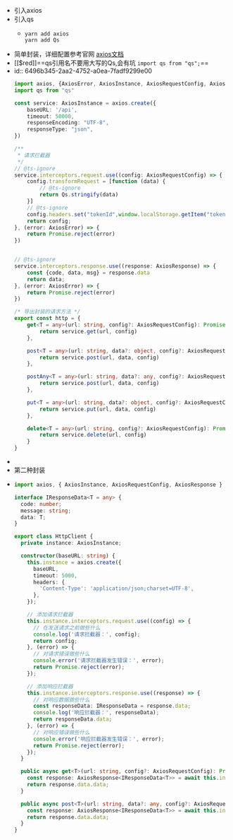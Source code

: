 - 引入axios
- 引入qs
	- ```
	  yarn add axios	
	  yarn add Qs
	  ```
- 简单封装，详细配置参考官网 [axios文档](https://axios-http.com/zh/docs/intro)
- [[$red]]==qs引用名不要用大写的Qs,会有坑 `import qs from "qs";`==
- id:: 6496b345-2aa2-4752-a0ea-7fadf9299e00
  ``` typescript
  import axios, {AxiosError, AxiosInstance, AxiosRequestConfig, AxiosResponse} from "axios";
  import qs from "qs"
  
  const service: AxiosInstance = axios.create({
      baseURL: '/api',
      timeout: 50000,
      responseEncoding: "UTF-8",
      responseType: "json",
  })
  
  /**
   * 请求拦截器
   */
  // @ts-ignore
  service.interceptors.request.use((config: AxiosRequestConfig) => {
      config.transformRequest = [function (data) {
          // @ts-ignore
          return Qs.stringify(data)
      }]
      // @ts-ignore
      config.headers.set("tokenId",window.localStorage.getItem("tokenId"))
      return config;
  }, (error: AxiosError) => {
      return Promise.reject(error)
  })
  
  
  // @ts-ignore
  service.interceptors.response.use((response: AxiosResponse) => {
      const {code, data, msg} = response.data
      return data;
  }, (error: AxiosError) => {
      return Promise.reject(error)
  })
  
  /* 导出封装的请求方法 */
  export const http = {
      get<T = any>(url: string, config?: AxiosRequestConfig): Promise<T> {
          return service.get(url, config)
      },
  
      post<T = any>(url: string, data?: object, config?: AxiosRequestConfig): Promise<T> {
          return service.post(url, data, config)
      },
  
      postAny<T = any>(url: string, data?: any, config?: AxiosRequestConfig): Promise<T> {
          return service.post(url, data, config)
      },
  
      put<T = any>(url: string, data?: object, config?: AxiosRequestConfig): Promise<T> {
          return service.put(url, data, config)
      },
  
      delete<T = any>(url: string, config?: AxiosRequestConfig): Promise<T> {
          return service.delete(url, config)
      }
  }
  ```
-
- 第二种封装
- ```ts
  import axios, { AxiosInstance, AxiosRequestConfig, AxiosResponse } from 'axios';
  
  interface IResponseData<T = any> {
    code: number;
    message: string;
    data: T;
  }
  
  export class HttpClient {
    private instance: AxiosInstance;
  
    constructor(baseURL: string) {
      this.instance = axios.create({
        baseURL,
        timeout: 5000,
        headers: {
          'Content-Type': 'application/json;charset=UTF-8',
        },
      });
  
      // 添加请求拦截器
      this.instance.interceptors.request.use((config) => {
        // 在发送请求之前做些什么
        console.log('请求拦截器：', config);
        return config;
      }, (error) => {
        // 对请求错误做些什么
        console.error('请求拦截器发生错误：', error);
        return Promise.reject(error);
      });
  
      // 添加响应拦截器
      this.instance.interceptors.response.use((response) => {
        // 对响应数据做些什么
        const responseData: IResponseData = response.data;
        console.log('响应拦截器：', responseData);
        return responseData.data;
      }, (error) => {
        // 对响应错误做些什么
        console.error('响应拦截器发生错误：', error);
        return Promise.reject(error);
      });
    }
  
    public async get<T>(url: string, config?: AxiosRequestConfig): Promise<T> {
      const response: AxiosResponse<IResponseData<T>> = await this.instance.get(url, config);
      return response.data.data;
    }
  
    public async post<T>(url: string, data?: any, config?: AxiosRequestConfig): Promise<T> {
      const response: AxiosResponse<IResponseData<T>> = await this.instance.post(url, data, config);
      return response.data.data;
    }
  }
  ```